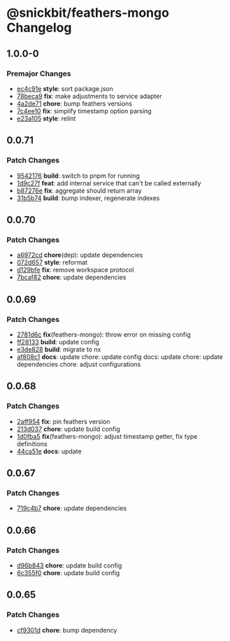 # @snickbit/feathers-mongo Changelog

## 1.0.0-0

### Premajor Changes

- [ec4c91e](https://github.com/snickbit/feathers/commit/ec4c91e) **style**:  sort package.json
- [78beca9](https://github.com/snickbit/feathers/commit/78beca9) **fix**:  make adjustments to service adapter
- [4a2de71](https://github.com/snickbit/feathers/commit/4a2de71) **chore**:  bump feathers versions
- [7c4ee10](https://github.com/snickbit/feathers/commit/7c4ee10) **fix**:  simplify timestamp option parsing
- [e23a105](https://github.com/snickbit/feathers/commit/e23a105) **style**:  relint

## 0.0.71

### Patch Changes

- [9542176](https://github.com/snickbit/feathers/commit/9542176) **build**:  switch to pnpm for running
- [1d9c27f](https://github.com/snickbit/feathers/commit/1d9c27f) **feat**:  add internal service that can't be called externally
- [b87276e](https://github.com/snickbit/feathers/commit/b87276e) **fix**:  aggregate should return array
- [31b5b74](https://github.com/snickbit/feathers/commit/31b5b74) **build**:  bump indexer, regenerate indexes

## 0.0.70

### Patch Changes

- [a6972cd](https://github.com/snickbit/feathers/commit/a6972cd) **chore**(dep):  update dependencies
- [072d657](https://github.com/snickbit/feathers/commit/072d657) **style**:  reformat
- [d129bfe](https://github.com/snickbit/feathers/commit/d129bfe) **fix**:  remove workspace protocol
- [7bcaf82](https://github.com/snickbit/feathers/commit/7bcaf82) **chore**:  update dependencies

## 0.0.69

### Patch Changes

- [2781d6c](https://github.com/snickbit/feathers/commit/2781d6c) **fix**(feathers-mongo):  throw error on missing config
- [ff28133](https://github.com/snickbit/feathers/commit/ff28133) **build**:  update config
- [e3de828](https://github.com/snickbit/feathers/commit/e3de828) **build**:  migrate to nx
- [af808c1](https://github.com/snickbit/feathers/commit/af808c1) **docs**:  update chore: update config docs: update chore: update dependencies chore: adjust configurations

## 0.0.68

### Patch Changes

- [2aff954](https://github.com/snickbit/feathers/commit/2aff954) **fix**:  pin feathers version
- [213d037](https://github.com/snickbit/feathers/commit/213d037) **chore**:  update build config
- [1d0fba5](https://github.com/snickbit/feathers/commit/1d0fba5) **fix**(feathers-mongo):  adjust timestamp getter, fix type definitions
- [44ca51e](https://github.com/snickbit/feathers/commit/44ca51e) **docs**:  update

## 0.0.67

### Patch Changes

- [719c4b7](https://github.com/snickbit/feathers/commit/719c4b7) **chore**:  update dependencies

## 0.0.66

### Patch Changes

- [d96b843](https://github.com/snickbit/feathers/commit/d96b843) **chore**:  update build config
- [6c355f0](https://github.com/snickbit/feathers/commit/6c355f0) **chore**:  update build config

## 0.0.65

### Patch Changes

- [cf9301d](https://github.com/snickbit/feathers/commit/cf9301d) **chore**:  bump dependency

